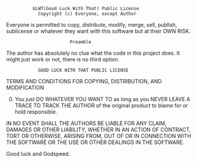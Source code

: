               GLWT(Good Luck With That) Public License
                Copyright (c) Everyone, except Author

Everyone is permitted to copy, distribute, modify, merge, sell, publish,
sublicense or whatever they want with this software but at their OWN RISK.

                            Preamble

The author has absolutely no clue what the code in this project does.
It might just work or not, there is no third option.

                GOOD LUCK WITH THAT PUBLIC LICENSE

TERMS AND CONDITIONS FOR COPYING, DISTRIBUTION, AND MODIFICATION

0. You just DO WHATEVER YOU WANT TO as long as you NEVER LEAVE A
   TRACE TO TRACK THE AUTHOR of the original product to blame for or hold
   responsible.

IN NO EVENT SHALL THE AUTHORS BE LIABLE FOR ANY CLAIM, DAMAGES OR OTHER
LIABILITY, WHETHER IN AN ACTION OF CONTRACT, TORT OR OTHERWISE, ARISING
FROM, OUT OF OR IN CONNECTION WITH THE SOFTWARE OR THE USE OR OTHER
DEALINGS IN THE SOFTWARE.

Good luck and Godspeed.
